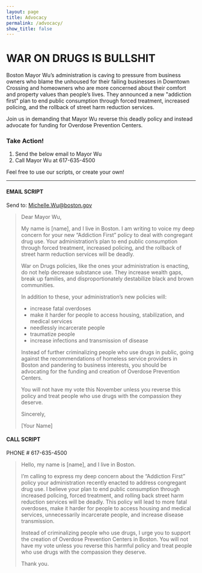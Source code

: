 ```yaml
---
layout: page
title: Advocacy
permalink: /advocacy/
show_title: false
---
```


# WAR ON DRUGS IS BULLSHIT

Boston Mayor Wu’s administration is caving to pressure from business owners who blame the unhoused for their failing businesses in Downtown Crossing and homeowners who are more concerned about their comfort and property values than people’s lives. They announced a new "addiction first" plan to end public consumption through forced treatment, increased policing, and the rollback of street harm reduction services.

Join us in demanding that Mayor Wu reverse this deadly policy and instead advocate for funding for Overdose Prevention Centers.

### Take Action!

1. Send the below email to Mayor Wu
2. Call Mayor Wu at 617-635-4500

Feel free to use our scripts, or create your own!

---

#### EMAIL SCRIPT

Send to: [Michelle.Wu@boston.gov](mailto:Michelle.Wu@boston.gov)

> Dear Mayor Wu,
> 
> My name is [name], and I live in Boston. I am writing to voice my deep concern for your new “Addiction First” policy to deal with congregant drug use. Your administration’s plan to end public consumption through forced treatment, increased policing, and the rollback of street harm reduction services will be deadly.
> 
> War on Drugs policies, like the ones your administration is enacting, do not help decrease substance use. They increase wealth gaps, break up families, and disproportionately destabilize black and brown communities. 
> 
> In addition to these, your administration’s new policies will:
> 
> * increase fatal overdoses
> * make it harder for people to access housing, stabilization, and medical services
> * needlessly incarcerate people
> * traumatize people
> * increase infections and transmission of disease
> 
> Instead of further criminalizing people who use drugs in public, going against the recommendations of homeless service providers in Boston and pandering to business interests, you should be advocating for the funding and creation of Overdose Prevention Centers.
> 
> You will not have my vote this November unless you reverse this policy and treat people who use drugs with the compassion they deserve. 
> 
> Sincerely,
> 
> [Your Name]

#### CALL SCRIPT

PHONE # 617-635-4500

> Hello, my name is [name], and I live in Boston. 
> 
> I’m calling to express my deep concern about the “Addiction First” policy your administration recently enacted to address congregant drug use. I believe your plan to end public consumption through increased policing, forced treatment, and rolling back street harm reduction services will be deadly. This policy will lead to more fatal overdoses, make it harder for people to access housing and medical services, unnecessarily incarcerate people, and increase disease transmission. 
> 
> Instead of criminalizing people who use drugs, I urge you to support the creation of Overdose Prevention Centers in Boston. You will not have my vote unless you reverse this harmful policy and treat people who use drugs with the compassion they deserve.
> 
> Thank you.